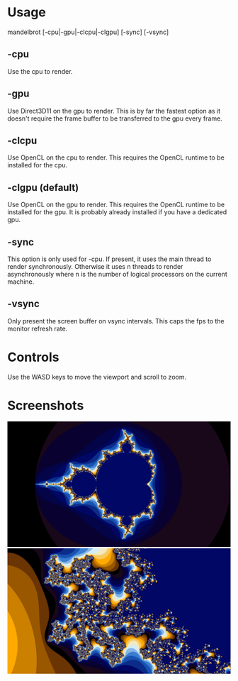 # Usage

mandelbrot [-cpu|-gpu|-clcpu|-clgpu] [-sync] [-vsync]

## -cpu

Use the cpu to render. 

## -gpu

Use Direct3D11 on the gpu to render. This is by far the fastest option as it doesn't require the frame buffer to be transferred to the gpu every frame.

## -clcpu
Use OpenCL on the cpu to render. This requires the OpenCL runtime to be installed for the cpu.

## -clgpu (default)

Use OpenCL on the gpu to render. This requires the OpenCL runtime to be installed for the gpu. It is probably already installed if you have a dedicated gpu.

## -sync

This option is only used for -cpu. If present, it uses the main thread to render synchronously. Otherwise it uses n threads to render asynchronously where n is the number of logical processors on the current machine. 

## -vsync

Only present the screen buffer on vsync intervals. This caps the fps to the monitor refresh rate.

# Controls

Use the WASD keys to move the viewport and scroll to zoom.

# Screenshots

![Example 1](./screenshots/1.png)
![Example 2](./screenshots/2.png)
